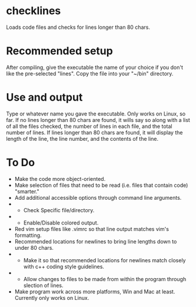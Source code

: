 # checklines
Loads code files and checks for lines longer than 80 chars.

# Recommended setup
After compiling, give the executable the name of your choice if you don't like the pre-selected "lines".
Copy the file into your "~/bin" directory.

# Use and output
Type <lines> or whatever name you gave the executable.  Only works on Linux, so far.
If no lines longer than 80 chars are found, it wills say so along with a list of all the files checked, the number of lines in each file, and the total number of lines.
If lines longer than 80 chars are found, it will display the length of the line, the line number, and the contents of the line.


# To Do
- Make the code more object-oriented.
- Make selection of files that need to be read (i.e. files that contain code) "smarter."
- Add additional accessible options through command line arguments.
- - Check Specific file/directory.
- - Enable/Disable colored output.
- Red vim setup files like .vimrc so that line output matches vim's formatting.
- Recommended locations for newlines to bring line lengths down to under 80 chars.
- - Make it so that recommended locations for newlines match closely with c++ coding style guidelines.
- - Allow changes to files to be made from within the program through slection of lines.
- Make program work across more platforms, Win and Mac at least.  Currently only works on Linux.

